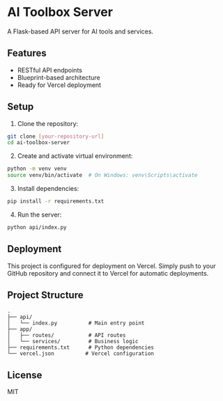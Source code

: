# AI Toolbox Server

A Flask-based API server for AI tools and services.

## Features

- RESTful API endpoints
- Blueprint-based architecture
- Ready for Vercel deployment

## Setup

1. Clone the repository:
```bash
git clone [your-repository-url]
cd ai-toolbox-server
```

2. Create and activate virtual environment:
```bash
python -m venv venv
source venv/bin/activate  # On Windows: venv\Scripts\activate
```

3. Install dependencies:
```bash
pip install -r requirements.txt
```

4. Run the server:
```bash
python api/index.py
```

## Deployment

This project is configured for deployment on Vercel. Simply push to your GitHub repository and connect it to Vercel for automatic deployments.

## Project Structure

```
.
├── api/
│   └── index.py          # Main entry point
├── app/
│   ├── routes/           # API routes
│   └── services/         # Business logic
├── requirements.txt      # Python dependencies
└── vercel.json          # Vercel configuration
```

## License

MIT
